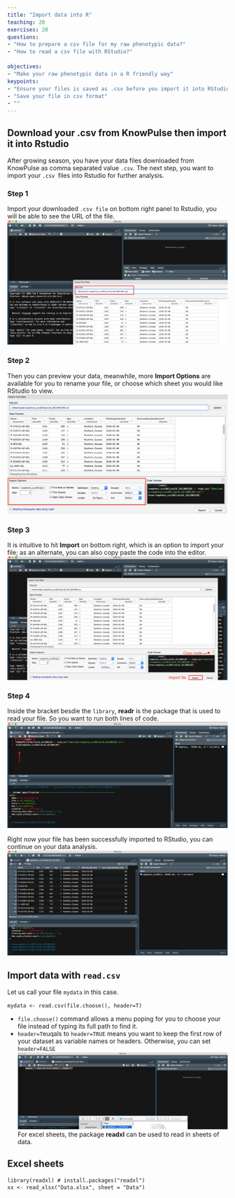 ```yaml
---
title: "Import data into R"
teaching: 20
exercises: 20
questions:
- "How to prepare a csv file for my raw phenotypic data?"
- "How to read a csv file with RStudio?"

objectives:
- "Make your raw phenotypic data in a R friendly way"
keypoints:
- "Ensure your files is saved as .csv before you import it into RStudio ."
- "Save your file in csv format"
- ""
---
```

## Download your .csv from KnowPulse then import it into Rstudio
After growing season, you have your data files downloaded from KnowPulse as comma separated value `.csv`. The next step, you want to import your `.csv `files into Rstudio for further analysis. 


### Step 1
Import your downloaded `.csv file` on bottom right panel to Rstudio, you will be able to see the URL of the file. 
![Screenshot of main code listing](../fig/Import-data-1.png)

### Step 2
Then you can preview your data, meanwhile, more **Import Options** are available for you to rename your file, or choose which sheet you would like RStudio to view.
![Screenshot of main code listing](../fig/Import-data-2.png)


### Step 3
It is intuitive to hit **Import** on bottom right, which is an option to import your file; as an alternate, you can also copy paste the code into the editor. 
![Screenshot of main code listing](../fig/Import-data-3.png)

### Step 4
Inside the bracket besdie the `library`, **readr** is the package that is used to read your file. So you want to run both lines of code.
![Screenshot of main code listing](../fig/Import-data-4.png)

Right now your file has been successfully imported to RStudio, you can continue on your data analysis. 
![Screenshot of main code listing](../fig/Import-data-5.png)



## Import data with `read.csv`

Let us call your file `mydata` in this case. 
```
mydata <- read.csv(file.choose(), header=T)
```
* `file.choose()` command allows a menu poping for you to choose your file instead of typing its full path to find it.
* `header=T`euqals to `header=TRUE` means you want to keep the first row of your dataset as variable names or headers. Otherwise, you can set `header=FALSE`
![Screenshot of main code listing](../fig/Import-data-6.png)
For excel sheets, the package **readxl** can be used to read in sheets of data.


## Excel sheets 



```
library(readxl) # install.packages("readxl")
xx <- read_xlsx("Data.xlsx", sheet = "Data")
```
